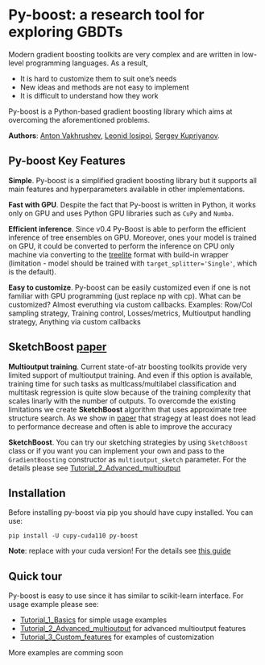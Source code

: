 # Py-boost: a research tool for exploring GBDTs

Modern gradient boosting toolkits are very complex and are written in low-level programming languages. As a result,

* It is hard to customize them to suit one’s needs 
* New ideas and methods are not easy to implement
* It is difficult to understand how they work

Py-boost is a Python-based gradient boosting library which aims at overcoming the aforementioned problems. 

**Authors**: [Anton Vakhrushev](https://kaggle.com/btbpanda), [Leonid Iosipoi](http://iosipoi.com/), [Sergey Kupriyanov](https://www.linkedin.com/in/sergeykupriyanov).


## Py-boost Key Features

**Simple**. Py-boost is a simplified gradient boosting library but it supports all main features and hyperparameters available in other implementations.

**Fast with GPU**. Despite the fact that Py-boost is written in Python, it works only on GPU and uses Python GPU libraries such as `CuPy` and `Numba`.

**Efficient inference**. Since v0.4 Py-Boost is able to perform the efficient inference of tree ensembles on GPU. Moreover, ones your model is trained on GPU, it could be converted to perform the inference on CPU only machine via converting to the [treelite](https://treelite.readthedocs.io/) format with build-in wrapper (limitation - model should be trained with `target_splitter='Single'`, which is the default). 

**Easy to customize**. Py-boost can be easily customized even if one is not familiar with GPU programming (just replace np with cp).  What can be customized? Almost everuthing via custom callbacks. Examples: Row/Col sampling strategy, Training control, Losses/metrics, Multioutput handling strategy, Anything via custom callbacks


## SketchBoost [paper](https://openreview.net/forum?id=WSxarC8t-T)

**Multioutput training**. Current state-of-atr boosting toolkits provide very limited support of multioutput training. And even if this option is available, training time for such tasks as multlcass/multilabel classification and multitask regression is quite slow because of the training complexity that scales linarly with the number of outputs. To overcomde the existing limitations we create **SketchBoost** algorithm that uses approximate tree structure search. As we show in [paper](https://openreview.net/forum?id=WSxarC8t-T) that stragegy at least does not lead to performance decrease and often is able to improve the accuracy

**SketchBoost**. You can try our sketching strategies by using `SketchBoost` class or if you want you can implement your own and pass to the `GradientBoosting` constructor as `multioutput_sketch` parameter. For the details please see [Tutorial_2_Advanced_multioutput](https://github.com/AILab-MLTools/Py-Boost/blob/master/tutorials/Tutorial_2_Advanced_multioutput.ipynb)


## Installation

Before installing py-boost via pip you should have cupy installed. You can use:

`pip install -U cupy-cuda110 py-boost`

**Note**: replace with your cuda version! For the details see [this guide](https://docs.cupy.dev/en/stable/install.html)


## Quick tour

Py-boost is easy to use since it has similar to scikit-learn interface. For usage example please see:

* [Tutorial_1_Basics](https://github.com/AILab-MLTools/Py-Boost/blob/master/tutorials/Tutorial_1_Basics.ipynb) for simple usage examples
* [Tutorial_2_Advanced_multioutput](https://github.com/AILab-MLTools/Py-Boost/blob/master/tutorials/Tutorial_2_Advanced_multioutput.ipynb) for advanced multioutput features
* [Tutorial_3_Custom_features](https://github.com/AILab-MLTools/Py-Boost/blob/master/tutorials/Tutorial_3_Custom_features.ipynb) for examples of customization

More examples are comming soon
